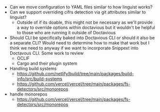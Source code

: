 - Can we move configuration to YAML files similar to how linguist works?
- Can we support overriding cifrs detection via git attributes similar to linguist?
  - Outside of if its doable, this might not be necessary as we'll provide a way to override options within doctavious but it wouldn't be helpful to those who are running it outside of Doctavious
- Should CLI be specifically baked into Doctavious CLI or should it also be a separate CLI? Would need to determine how to make that work but I think we need to anyway if we want to incorporate Snippext into Doctavous CLI. Some work to review
  - OCLIF
  - Cargo and their plugin system
- Handling build systems
  - https://github.com/netlify/build/tree/main/packages/build-info/src/build-systems
  - https://github.com/vercel/vercel/tree/main/packages/fs-detectors/src/monorepos
- handle monorepos
  - https://github.com/vercel/vercel/tree/main/packages/fs-detectors/src/monorepos